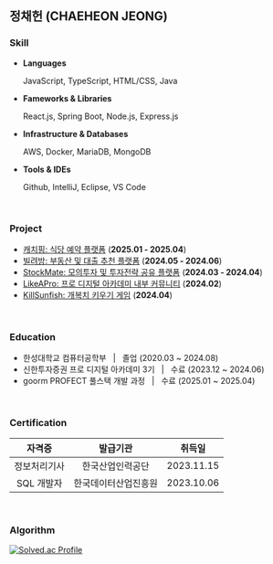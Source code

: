 ## 정채헌 (CHAEHEON JEONG)
### Skill
- **Languages**
  
  JavaScript, TypeScript, HTML/CSS, Java
- **Fameworks & Libraries**

  React.js, Spring Boot, Node.js, Express.js
- **Infrastructure & Databases**
  
  AWS, Docker, MariaDB, MongoDB
- **Tools & IDEs**

  Github, IntelliJ, Eclipse, VS Code

<br>

### Project
- [캐치핑: 식당 예약 플랫폼](https://github.com/Trinity-goorm) (**2025.01 - 2025.04**)
- [빌려방: 부동산 및 대출 추천 플랫폼](https://github.com/PDA-BillyBang) (**2024.05 - 2024.06**)
- [StockMate: 모의투자 및 투자전략 공유 플랫폼](https://github.com/Invest-SNS) (**2024.03 - 2024.04**)
- [LikeAPro: 프로 디지털 아카데미 내부 커뮤니티](https://github.com/LikeAProPDA) (**2024.02**)
- [KillSunfish: 개복치 키우기 게임](https://github.com/KillSunfish/killsunfish) (**2024.04**)

<br>

### Education
- 한성대학교 컴퓨터공학부 &nbsp; | &nbsp; 졸업 (2020.03 ~ 2024.08)
- 신한투자증권 프로 디지털 아카데미 3기 &nbsp; | &nbsp; 수료 (2023.12 ~ 2024.06)
- goorm PROFECT 풀스택 개발 과정 &nbsp; | &nbsp; 수료 (2025.01 ~ 2025.04)

<br>

### Certification
|자격증|발급기관|취득일|
|:------:|:------:|:------:|
|정보처리기사|한국산업인력공단|2023.11.15|
|SQL 개발자|한국데이터산업진흥원|2023.10.06|

<br>

### Algorithm
[![Solved.ac Profile](http://mazassumnida.wtf/api/v2/generate_badge?boj=cogjs)](https://solved.ac/cogjs/)
